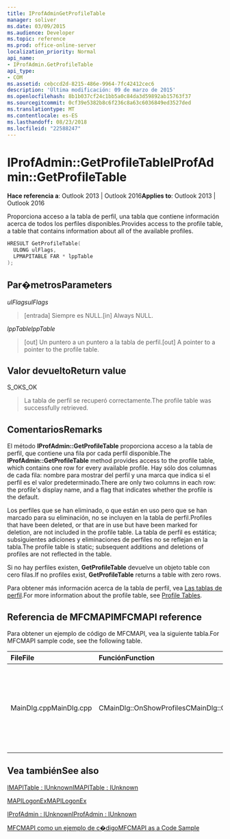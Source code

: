 ```yaml
---
title: IProfAdminGetProfileTable
manager: soliver
ms.date: 03/09/2015
ms.audience: Developer
ms.topic: reference
ms.prod: office-online-server
localization_priority: Normal
api_name:
- IProfAdmin.GetProfileTable
api_type:
- COM
ms.assetid: cebccd2d-8215-486e-9964-7fc42412cec6
description: 'Última modificación: 09 de marzo de 2015'
ms.openlocfilehash: 8b1b037cf24c1bb5a0c84da3d59892ab15763f37
ms.sourcegitcommit: 0cf39e5382b8c6f236c8a63c6036849ed3527ded
ms.translationtype: MT
ms.contentlocale: es-ES
ms.lasthandoff: 08/23/2018
ms.locfileid: "22588247"
---
```

# <a name="iprofadmingetprofiletable"></a><span data-ttu-id="c2413-103">IProfAdmin::GetProfileTable</span><span class="sxs-lookup"><span data-stu-id="c2413-103">IProfAdmin::GetProfileTable</span></span>

  
  
<span data-ttu-id="c2413-104">**Hace referencia a**: Outlook 2013 | Outlook 2016</span><span class="sxs-lookup"><span data-stu-id="c2413-104">**Applies to**: Outlook 2013 | Outlook 2016</span></span> 
  
<span data-ttu-id="c2413-105">Proporciona acceso a la tabla de perfil, una tabla que contiene información acerca de todos los perfiles disponibles.</span><span class="sxs-lookup"><span data-stu-id="c2413-105">Provides access to the profile table, a table that contains information about all of the available profiles.</span></span>
  
```cpp
HRESULT GetProfileTable(
  ULONG ulFlags,
  LPMAPITABLE FAR * lppTable
);
```

## <a name="parameters"></a><span data-ttu-id="c2413-106">Par�metros</span><span class="sxs-lookup"><span data-stu-id="c2413-106">Parameters</span></span>

 <span data-ttu-id="c2413-107">_ulFlags_</span><span class="sxs-lookup"><span data-stu-id="c2413-107">_ulFlags_</span></span>
  
> <span data-ttu-id="c2413-108">[entrada] Siempre es NULL.</span><span class="sxs-lookup"><span data-stu-id="c2413-108">[in] Always NULL.</span></span>
    
 <span data-ttu-id="c2413-109">_lppTable_</span><span class="sxs-lookup"><span data-stu-id="c2413-109">_lppTable_</span></span>
  
> <span data-ttu-id="c2413-110">[out] Un puntero a un puntero a la tabla de perfil.</span><span class="sxs-lookup"><span data-stu-id="c2413-110">[out] A pointer to a pointer to the profile table.</span></span>
    
## <a name="return-value"></a><span data-ttu-id="c2413-111">Valor devuelto</span><span class="sxs-lookup"><span data-stu-id="c2413-111">Return value</span></span>

<span data-ttu-id="c2413-112">S_OK</span><span class="sxs-lookup"><span data-stu-id="c2413-112">S_OK</span></span> 
  
> <span data-ttu-id="c2413-113">La tabla de perfil se recuperó correctamente.</span><span class="sxs-lookup"><span data-stu-id="c2413-113">The profile table was successfully retrieved.</span></span>
    
## <a name="remarks"></a><span data-ttu-id="c2413-114">Comentarios</span><span class="sxs-lookup"><span data-stu-id="c2413-114">Remarks</span></span>

<span data-ttu-id="c2413-115">El método **IProfAdmin::GetProfileTable** proporciona acceso a la tabla de perfil, que contiene una fila por cada perfil disponible.</span><span class="sxs-lookup"><span data-stu-id="c2413-115">The **IProfAdmin::GetProfileTable** method provides access to the profile table, which contains one row for every available profile.</span></span> <span data-ttu-id="c2413-116">Hay sólo dos columnas de cada fila: nombre para mostrar del perfil y una marca que indica si el perfil es el valor predeterminado.</span><span class="sxs-lookup"><span data-stu-id="c2413-116">There are only two columns in each row: the profile's display name, and a flag that indicates whether the profile is the default.</span></span> 
  
<span data-ttu-id="c2413-117">Los perfiles que se han eliminado, o que están en uso pero que se han marcado para su eliminación, no se incluyen en la tabla de perfil.</span><span class="sxs-lookup"><span data-stu-id="c2413-117">Profiles that have been deleted, or that are in use but have been marked for deletion, are not included in the profile table.</span></span> <span data-ttu-id="c2413-118">La tabla de perfil es estática; subsiguientes adiciones y eliminaciones de perfiles no se reflejan en la tabla.</span><span class="sxs-lookup"><span data-stu-id="c2413-118">The profile table is static; subsequent additions and deletions of profiles are not reflected in the table.</span></span> 
  
<span data-ttu-id="c2413-119">Si no hay perfiles existen, **GetProfileTable** devuelve un objeto table con cero filas.</span><span class="sxs-lookup"><span data-stu-id="c2413-119">If no profiles exist, **GetProfileTable** returns a table with zero rows.</span></span> 
  
<span data-ttu-id="c2413-120">Para obtener más información acerca de la tabla de perfil, vea [Las tablas de perfil](profile-tables.md).</span><span class="sxs-lookup"><span data-stu-id="c2413-120">For more information about the profile table, see [Profile Tables](profile-tables.md).</span></span> 
  
## <a name="mfcmapi-reference"></a><span data-ttu-id="c2413-121">Referencia de MFCMAPI</span><span class="sxs-lookup"><span data-stu-id="c2413-121">MFCMAPI reference</span></span>

<span data-ttu-id="c2413-122">Para obtener un ejemplo de código de MFCMAPI, vea la siguiente tabla.</span><span class="sxs-lookup"><span data-stu-id="c2413-122">For MFCMAPI sample code, see the following table.</span></span>
  
|<span data-ttu-id="c2413-123">**File**</span><span class="sxs-lookup"><span data-stu-id="c2413-123">**File**</span></span>|<span data-ttu-id="c2413-124">**Función**</span><span class="sxs-lookup"><span data-stu-id="c2413-124">**Function**</span></span>|<span data-ttu-id="c2413-125">**Comentario**</span><span class="sxs-lookup"><span data-stu-id="c2413-125">**Comment**</span></span>|
|:-----|:-----|:-----|
|<span data-ttu-id="c2413-126">MainDlg.cpp</span><span class="sxs-lookup"><span data-stu-id="c2413-126">MainDlg.cpp</span></span>  <br/> |<span data-ttu-id="c2413-127">CMainDlg::OnShowProfiles</span><span class="sxs-lookup"><span data-stu-id="c2413-127">CMainDlg::OnShowProfiles</span></span>  <br/> |<span data-ttu-id="c2413-128">MFCMAPI usa el método **IProfAdmin::GetProfileTable** para obtener la tabla de perfil para mostrar un cuadro de diálogo nuevo.</span><span class="sxs-lookup"><span data-stu-id="c2413-128">MFCMAPI uses the **IProfAdmin::GetProfileTable** method to get the profile table to display in a new dialog box.</span></span>  <br/> |
   
## <a name="see-also"></a><span data-ttu-id="c2413-129">Vea también</span><span class="sxs-lookup"><span data-stu-id="c2413-129">See also</span></span>



[<span data-ttu-id="c2413-130">IMAPITable : IUnknown</span><span class="sxs-lookup"><span data-stu-id="c2413-130">IMAPITable : IUnknown</span></span>](imapitableiunknown.md)
  
[<span data-ttu-id="c2413-131">MAPILogonEx</span><span class="sxs-lookup"><span data-stu-id="c2413-131">MAPILogonEx</span></span>](mapilogonex.md)
  
[<span data-ttu-id="c2413-132">IProfAdmin : IUnknown</span><span class="sxs-lookup"><span data-stu-id="c2413-132">IProfAdmin : IUnknown</span></span>](iprofadminiunknown.md)


[<span data-ttu-id="c2413-133">MFCMAPI como un ejemplo de c�digo</span><span class="sxs-lookup"><span data-stu-id="c2413-133">MFCMAPI as a Code Sample</span></span>](mfcmapi-as-a-code-sample.md)

